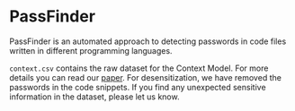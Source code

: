 # PassFinder
PassFinder is an automated approach to detecting passwords in code files written in different programming languages. 

`context.csv` contains the raw dataset for the Context Model. For more details you can read our [paper](https://aoa0.github.io/pubs/icse22.pdf). For desensitization, we have removed the passwords in the code snippets. If you find any unexpected sensitive information in the dataset, please let us know.